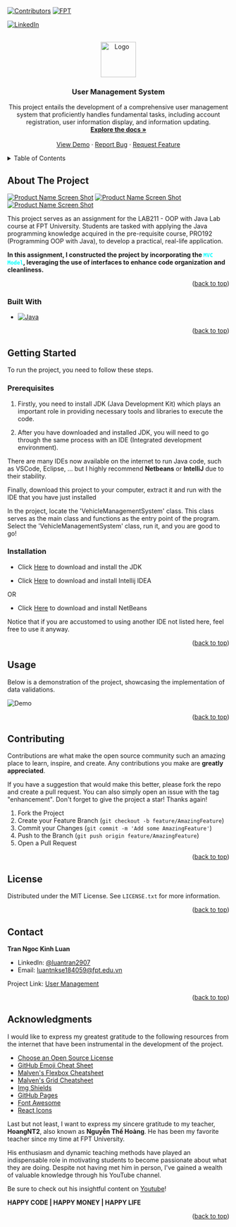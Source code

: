 <!-- Improved compatibility of back to top link: See: https://github.com/othneildrew/Best-README-Template/pull/73 -->
<a name="readme-top"></a>
<!--
*** Thanks for checking out the Best-README-Template. If you have a suggestion
*** that would make this better, please fork the repo and create a pull request
*** or simply open an issue with the tag "enhancement".
*** Don't forget to give the project a star!
*** Thanks again! Now go create something AMAZING! :D
-->



<!-- PROJECT SHIELDS -->
<!--
*** I'm using markdown "reference style" links for readability.
*** Reference links are enclosed in brackets [ ] instead of parentheses ( ).
*** See the bottom of this document for the declaration of the reference variables
*** for contributors-url, forks-url, etc. This is an optional, concise syntax you may use.
*** https://www.markdownguide.org/basic-syntax/#reference-style-links
-->
[![Contributors][contributors-shield]][contributors-url]
[![FPT][FPT-shield]][FPT-url]

[![LinkedIn][linkedin-shield]][linkedin-url]



<!-- PROJECT LOGO -->
<br />
<div align="center">
  <a href="https://github.com/TranLuan2907/vehicle-management">
    <img src="./images/mercedes.svg" alt="Logo" width="80" height="80">
  </a>

<h3 align="center">User Management System</h3>

  <p align="center">
This project entails the development of a comprehensive user management system that proficiently handles fundamental tasks, including account registration, user information display, and information updating.
    <br />
    <a href="https://github.com/TranLuan2907/user-management"><strong>Explore the docs »</strong></a>
    <br />
    <br />
    <a href="https://github.com/TranLuan2907/user-management">View Demo</a>
    ·
    <a href="https://github.com/TranLuan2907/user-management/issues">Report Bug</a>
    ·
    <a href="https://github.com/TranLuan2907/user-management-/issues">Request Feature</a>
  </p>
</div>



<!-- TABLE OF CONTENTS -->
<details>
  <summary>Table of Contents</summary>
  <ol>
    <li>
      <a href="#about-the-project">About The Project</a>
      <ul>
        <li><a href="#built-with">Built With</a></li>
      </ul>
    </li>
    <li>
      <a href="#getting-started">Getting Started</a>
      <ul>
        <li><a href="#prerequisites">Prerequisites</a></li>
        <li><a href="#installation">Installation</a></li>
      </ul>
    </li>
    <li><a href="#usage">Usage</a></li>
    <li><a href="#roadmap">Roadmap</a></li>
    <li><a href="#contributing">Contributing</a></li>
    <li><a href="#license">License</a></li>
    <li><a href="#contact">Contact</a></li>
    <li><a href="#acknowledgments">Acknowledgments</a></li>
  </ol>
</details>



<!-- ABOUT THE PROJECT -->
## About The Project

[![Product Name Screen Shot][product-screenshot]]()
[![Product Name Screen Shot][product-screenshot2]]()
[![Product Name Screen Shot][product-screenshot3]]()




This project serves as an assignment for the LAB211 - OOP with Java Lab course at FPT University. Students are tasked with applying the Java programming knowledge acquired in the pre-requisite course, PRO192 (Programming OOP with Java), to develop a practical, real-life application.

**In this assignment, I constructed the project by incorporating the <code style='color: cyan'>MVC Model</code>, leveraging the use of interfaces to enhance code organization and cleanliness.**




<p align="right">(<a href="#readme-top">back to top</a>)</p>



### Built With

* [![Java][Java.com]][Java-url]


<p align="right">(<a href="#readme-top">back to top</a>)</p>



<!-- GETTING STARTED -->
## Getting Started

To run the project, you need to follow these steps.

### Prerequisites

1. Firstly, you need to install JDK (Java Development Kit) which plays an important role in providing necessary tools and libraries to execute the code.

2. After you have downloaded and installed JDK,  you will need to go through the same process with an IDE (Integrated development environment).

There are many IDEs now available on the internet to run Java code, such as VSCode, Eclipse, ... but I highly recommend **Netbeans** or **IntelliJ** due to their stability.

Finally, download this project to your computer, extract it and run with the IDE that you have just installed

In the project, locate the 'VehicleManagementSystem' class. This class serves as the main class and functions as the entry point of the program. Select the 'VehicleManagementSystem' class, run it, and you are good to go!

### Installation

* Click [Here](https://www.oracle.com/java/technologies/downloads/) to download and install the JDK 

* Click [Here](https://www.jetbrains.com/idea/download/?section=windows) to download and install Intellij IDEA

OR
* Click [Here](https://netbeans.apache.org/front/main/) to download and install NetBeans

Notice that if you are accustomed to using another IDE not listed here, feel free to use it anyway.



<p align="right">(<a href="#readme-top">back to top</a>)</p>


<!-- USAGE EXAMPLES -->
## Usage

Below is a demonstration of the project, showcasing the implementation of data validations.

![Demo](./images/Demo.gif)

<p align="right">(<a href="#readme-top">back to top</a>)</p>

</p>

<!-- CONTRIBUTING -->
## Contributing

Contributions are what make the open source community such an amazing place to learn, inspire, and create. Any contributions you make are **greatly appreciated**.

If you have a suggestion that would make this better, please fork the repo and create a pull request. You can also simply open an issue with the tag "enhancement".
Don't forget to give the project a star! Thanks again!

1. Fork the Project
2. Create your Feature Branch (`git checkout -b feature/AmazingFeature`)
3. Commit your Changes (`git commit -m 'Add some AmazingFeature'`)
4. Push to the Branch (`git push origin feature/AmazingFeature`)
5. Open a Pull Request

<p align="right">(<a href="#readme-top">back to top</a>)</p>



<!-- LICENSE -->
## License

Distributed under the MIT License. See `LICENSE.txt` for more information.

<p align="right">(<a href="#readme-top">back to top</a>)</p>



<!-- CONTACT -->
## Contact
**Tran Ngoc Kinh Luan**
- LinkedIn: [@luantran2907](https://www.linkedin.com/in/luantran2907/)
- Email: luantnkse184059@fpt.edu.vn

Project Link: [User Management](https://github.com/TranLuan2907/user-management)


<p align="right">(<a href="#readme-top">back to top</a>)</p>



<!-- ACKNOWLEDGMENTS -->
## Acknowledgments
I would like to express my greatest gratitude to the following resources from the internet that have been instrumental in the development of the project.

* [Choose an Open Source License](https://choosealicense.com)
* [GitHub Emoji Cheat Sheet](https://www.webpagefx.com/tools/emoji-cheat-sheet)
* [Malven's Flexbox Cheatsheet](https://flexbox.malven.co/)
* [Malven's Grid Cheatsheet](https://grid.malven.co/)
* [Img Shields](https://shields.io)
* [GitHub Pages](https://pages.github.com)
* [Font Awesome](https://fontawesome.com)
* [React Icons](https://react-icons.github.io/react-icons/search)

Last but not least, I want to express my sincere gratitude to my teacher, **HoangNT2**, also known as **Nguyễn Thế Hoàng**. He has been my favorite teacher since my time at FPT University.

His enthusiasm and dynamic teaching methods have played an indispensable role in motivating students to become passionate about what they are doing. Despite not having met him in person, I've gained a wealth of valuable knowledge through his YouTube channel.

Be sure to check out his insightful content on [Youtube](https://www.youtube.com/@giaolang)!

**HAPPY CODE | HAPPY MONEY | HAPPY LIFE**

<p align="right">(<a href="#readme-top">back to top</a>)</p>



<!-- MARKDOWN LINKS & IMAGES -->
<!-- https://www.markdownguide.org/basic-syntax/#reference-style-links -->

[contributors-shield]: https://img.shields.io/badge/Contributor-1-dark%20green?style=for-the-badge

[contributors-url]: https://github.com/TranLuan2907/flight-management-system/graphs/contributors
[forks-shield]: https://img.shields.io/github/forks/github_username/repo_name.svg?style=for-the-badge
[forks-url]: https://github.com/github_username/repo_name/network/members
[stars-shield]: https://img.shields.io/github/stars/github_username/repo_name.svg?style=for-the-badge
[stars-url]: https://github.com/github_username/repo_name/stargazers
[issues-shield]: https://img.shields.io/github/issues/github_username/repo_name.svg?style=for-the-badge
[issues-url]: https://github.com/github_username/repo_name/issues
[license-shield]: https://img.shields.io/github/license/github_username/repo_name.svg?style=for-the-badge
[license-url]: https://github.com/github_username/repo_name/blob/master/LICENSE.txt
[linkedin-shield]: https://img.shields.io/badge/-LinkedIn-black.svg?style=for-the-badge&logo=linkedin&colorB=555
[linkedin-url]: https://linkedin.com/in/luantran2907
[product-screenshot]: ./images/J1.L.P0002.-User_Management_500LOC_page-0001.jpg
[product-screenshot2]: ./images/J1.L.P0002.-User_Management_500LOC_page-0002.jpg
[product-screenshot3]: ./images/J1.L.P0002.-User_Management_500LOC_page-0003.jpg
[Next.js]: https://img.shields.io/badge/next.js-000000?style=for-the-badge&logo=nextdotjs&logoColor=white
[Next-url]: https://nextjs.org/
[React.js]: https://img.shields.io/badge/React-20232A?style=for-the-badge&logo=react&logoColor=61DAFB
[React-url]: https://reactjs.org/
[Vue.js]: https://img.shields.io/badge/Vue.js-35495E?style=for-the-badge&logo=vuedotjs&logoColor=4FC08D
[Vue-url]: https://vuejs.org/
[Angular.io]: https://img.shields.io/badge/Angular-DD0031?style=for-the-badge&logo=angular&logoColor=white
[Angular-url]: https://angular.io/
[Svelte.dev]: https://img.shields.io/badge/Svelte-4A4A55?style=for-the-badge&logo=svelte&logoColor=FF3E00
[Svelte-url]: https://svelte.dev/
[Laravel.com]: https://img.shields.io/badge/Laravel-FF2D20?style=for-the-badge&logo=laravel&logoColor=white
[Laravel-url]: https://laravel.com
[Bootstrap.com]: https://img.shields.io/badge/Bootstrap-563D7C?style=for-the-badge&logo=bootstrap&logoColor=white
[Bootstrap-url]: https://getbootstrap.com
[JQuery.com]: https://img.shields.io/badge/jQuery-0769AD?style=for-the-badge&logo=jquery&logoColor=white
[JQuery-url]: https://jquery.com

[Java.com]: https://img.shields.io/badge/Java-ED8B00?style=for-the-badge&logo=openjdk&logoColor=white
[Java-url]: https://www.java.com/en/

[FPT-url]:https://daihoc.fpt.edu.vn/
[FPT-shield]: https://img.shields.io/badge/FPT-Pass-dark%20green?style=for-the-badge


